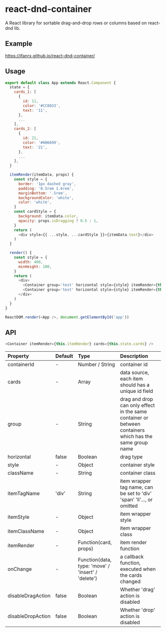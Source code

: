 # react-dnd-container
A React library for sortable drag-and-drop rows or columns based on react-dnd lib.

## Example
https://ifanrx.github.io/react-dnd-container/

## Usage
```js
export default class App extends React.Component {
  state = {
    cards_1: [
      {
        id: 11,
        color: '#CC0033',
        text: '11',
      },
      ...
    ],
    cards_2: [
      {
        id: 21,
        color: '#006699',
        text: '21',
      },
      ...
    ],
  }

  itemRender(itemData, props) {
    const style = {
      border: '1px dashed gray',
      padding: '0.5rem 1.6rem',
      marginBottom: '.5rem',
      backgroundColor: 'white',
      color: 'white',
    }
    const cardStyle = {
      background: itemData.color,
      opacity: props.isDragging ? 0.5 : 1,
    }
    return (
      <div style={{ ...style, ...cardStyle }}>{itemData.text}</div>
    )
  }

  render() {
    const style = {
      width: 400,
      minHeight: 100,
    }
    return (
      <div>
        <Container group='test' horizontal style={style} itemRender={this.itemRender} containerId={1} cards={this.state.cards_1} itemTagName='div' itemStyle={{display: 'inline-block'}} />
        <Container group='test' horizontal style={style} itemRender={this.itemRender} containerId={2} cards={this.state.cards_2} itemTagName='div' itemStyle={{display: 'inline-block'}} />
      </div>
    )
  }
}

ReactDOM.render(<App />, document.getElementById('app'))
```

## API
```js
<Container itemRender={this.itemRender} cards={this.state.cards} />
```
| Property          | Default      | Type     | Description  |
| :---------------- | :----------- | :------- | :----------- |
| containerId       | -            | Number / String | container id |
| cards             | -            | Array    | data source, each item should has a unique id field |
| group             | -            | String   | drag and drop can only effect in the same container or between containers which has the same group name |
| horizontal        | false        | Boolean  | drag type |
| style             | -            | Object   | container style |
| className         | -            | String   | container class |
| itemTagName       | 'div'        | String   | item wrapper tag name, can be set to 'div' 'span' 'li'..., or omitted |
| itemStyle         | -            | Object   | item wrapper style |
| itemClassName     | -            | Object   | item wrapper class |
| itemRender        | -            | Function(card, props) | item render function |
| onChange          | -            | Function(data, type: 'move' / 'insert' / 'delete') | a callback function, executed when the cards changed |
| disableDragAction | false        | Boolean  | Whether 'drag' action is disabled |
| disableDropAction | false        | Boolean  | Whether 'drop' action is disabled |

